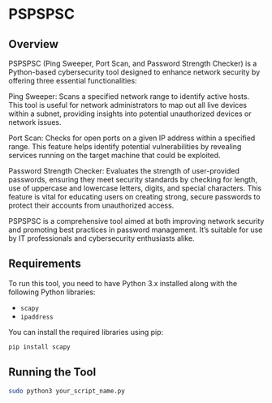 # PSPSPSC

## Overview
PSPSPSC (Ping Sweeper, Port Scan, and Password Strength Checker) is a Python-based cybersecurity tool designed to enhance network security by offering three essential functionalities:

Ping Sweeper: Scans a specified network range to identify active hosts. This tool is useful for network administrators to map out all live devices within a subnet, providing insights into potential unauthorized devices or network issues.

Port Scan: Checks for open ports on a given IP address within a specified range. This feature helps identify potential vulnerabilities by revealing services running on the target machine that could be exploited.

Password Strength Checker: Evaluates the strength of user-provided passwords, ensuring they meet security standards by checking for length, use of uppercase and lowercase letters, digits, and special characters. This feature is vital for educating users on creating strong, secure passwords to protect their accounts from unauthorized access.

PSPSPSC is a comprehensive tool aimed at both improving network security and promoting best practices in password management. It’s suitable for use by IT professionals and cybersecurity enthusiasts alike.

## Requirements
To run this tool, you need to have Python 3.x installed along with the following Python libraries:
- `scapy`
- `ipaddress`

You can install the required libraries using pip:
```bash
pip install scapy
```

## Running the Tool
```bash
sudo python3 your_script_name.py
